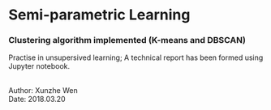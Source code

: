 # Semi-parametric Learning
### Clustering algorithm implemented (K-means and DBSCAN)
Practise in unsupersived learning; A technical report has been formed using Jupyter notebook. <br>
<br>

Author: Xunzhe Wen <br>
Date: 2018.03.20
